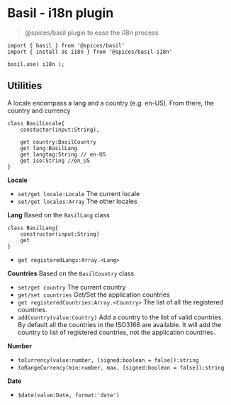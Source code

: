 # Basil - i18n plugin
> @spices/basil plugin to ease the i18n process

```JS
import { basil } from '@spices/basil'
import { install as i18n } from '@spices/basil-i18n'

basil.use( i18n );
```

## Utilities
A locale encompass a lang and a country (e.g. en-US). 
From there, the country and currency

```JS
class BasilLocale{
    constuctor(input:String),

    get country:BasilCountry
    get lang:BasilLang
    get langtag:String // en-US
    get iso:String //en_US
}

```

**Locale**
- `set/get locale:Locale` The current locale
- `set/get locales:Array` The other locales


**Lang**
Based on the `BasilLang` class
```JS
class BasilLang{
    constructor(input:String)
    get 
}
```

- `get registeredLangs:Array.<Lang>`

**Countries**
Based on the `BasilCountry` class

- `set/get country` The current country
- `get/set countries` Get/Set the application countries
- `get registeredCountries:Array.<Country>` The list of all the registered countries. 
- `addCountry(value:Country)` Add a country to the list of valid countries. By default all the countries in the ISO3166 are available. It will add the country to list of registered countries, not the application countries.

**Number**

- `toCurrency(value:number, [signed:boolean = false]):string`
- `toRangeCurrency(min:number, max, [signed:boolean = false]):string`

**Date**
- `$date(value:Date, format:'date')`
